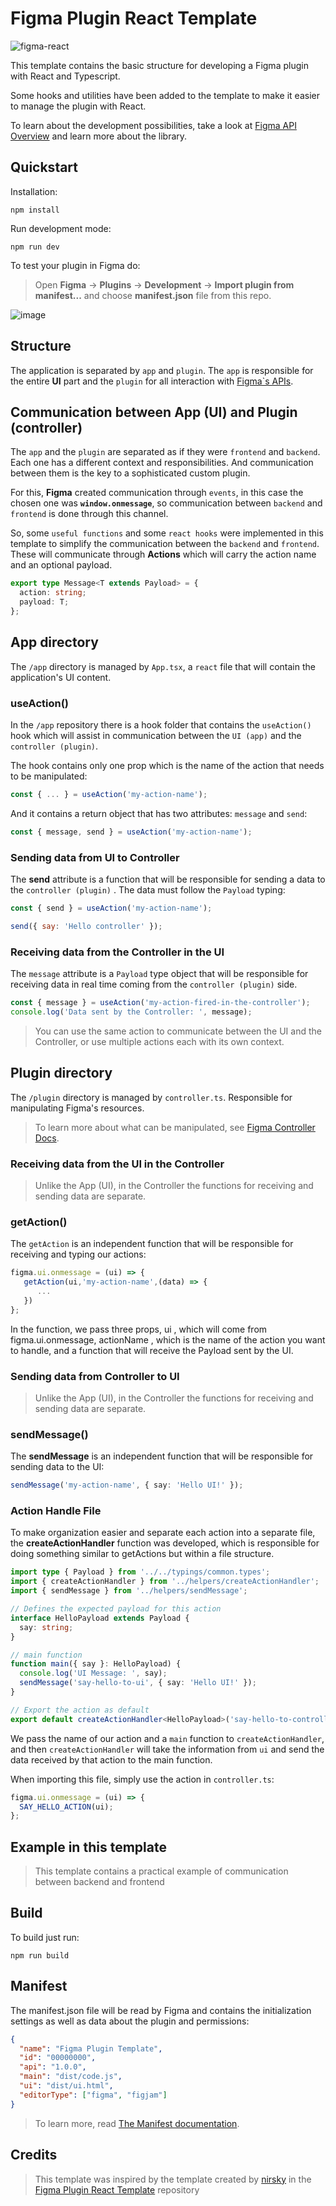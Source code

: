 # Figma Plugin React Template

![figma-react](https://github.com/user-attachments/assets/cdb3e14f-2ecf-4d37-9fe3-8d83b6bf7f14)

This template contains the basic structure for developing a Figma plugin with React and Typescript.

Some hooks and utilities have been added to the template to make it easier to manage the plugin with React.

To learn about the development possibilities, take a look at [Figma API Overview](https://www.figma.com/plugin-docs/api/api-overview/) and learn more about the library.

## Quickstart

Installation:

```shell
npm install
```

Run development mode:

```shell
npm run dev
```

To test your plugin in Figma do:

> Open **Figma** → **Plugins** → **Development** → **Import plugin from manifest...** and choose **manifest.json** file from this repo.

![image](https://github.com/user-attachments/assets/a763a67d-8d9f-4919-98bb-46c698192e18)

## Structure

The application is separated by `app` and `plugin`. The `app` is responsible for the entire **UI** part and the `plugin` for all interaction with [Figma`s APIs](https://www.figma.com/plugin-docs/api/api-overview/).

## Communication between App (UI) and Plugin (controller)

The `app` and the `plugin` are separated as if they were `frontend` and `backend`. Each one has a different context and responsibilities. And communication between them is the key to a sophisticated custom plugin.

For this, **Figma** created communication through `events`, in this case the chosen one was **`window.onmessage`**, so communication between `backend` and `frontend` is done through this channel.

So, some `useful functions` and some `react hooks` were implemented in this template to simplify the communication between the `backend` and `frontend`. These will communicate through **Actions** which will carry the action name and an optional payload.

```ts
export type Message<T extends Payload> = {
  action: string;
  payload: T;
};
```

## App directory

The `/app` directory is managed by `App.tsx`, a `react` file that will contain the application's UI content.

### useAction()

In the `/app` repository there is a hook folder that contains the `useAction()` hook which will assist in communication between the `UI (app)` and the `controller (plugin)`.

The hook contains only one prop which is the name of the action that needs to be manipulated:

```js
const { ... } = useAction('my-action-name');
```

And it contains a return object that has two attributes: `message` and `send`:

```js
const { message, send } = useAction('my-action-name');
```

### Sending data from UI to Controller

The **send** attribute is a function that will be responsible for sending a data to the `controller (plugin)` . The data must follow the `Payload` typing:

```js
const { send } = useAction('my-action-name');

send({ say: 'Hello controller' });
```

### Receiving data from the Controller in the UI

The `message` attribute is a `Payload` type object that will be responsible for receiving data in real time coming from the `controller (plugin)` side.

```js
const { message } = useAction('my-action-fired-in-the-controller');
console.log('Data sent by the Controller: ', message);
```

> You can use the same action to communicate between the UI and the Controller, or use multiple actions each with its own context.

## Plugin directory

The `/plugin` directory is managed by `controller.ts`. Responsible for manipulating Figma's resources.

> To learn more about what can be manipulated, see [Figma Controller Docs](https://www.figma.com/plugin-docs/creating-ui/).

### Receiving data from the UI in the Controller

> Unlike the App (UI), in the Controller the functions for receiving and sending data are separate.

### getAction()

The `getAction` is an independent function that will be responsible for receiving and typing our actions:

```ts
figma.ui.onmessage = (ui) => {
   getAction(ui,'my-action-name',(data) => {
      ...
   })
};
```

In the function, we pass three props, ui , which will come from figma.ui.onmessage, actionName , which is the name of the action you want to handle, and a function that will receive the Payload sent by the UI.

### Sending data from Controller to UI

> Unlike the App (UI), in the Controller the functions for receiving and sending data are separate.

### sendMessage()

The **sendMessage** is an independent function that will be responsible for sending data to the UI:

```ts
sendMessage('my-action-name', { say: 'Hello UI!' });
```

### Action Handle File

To make organization easier and separate each action into a separate file, the **createActionHandler** function was developed, which is responsible for doing something similar to getActions but within a file structure.

```ts
import type { Payload } from '../../typings/common.types';
import { createActionHandler } from '../helpers/createActionHandler';
import { sendMessage } from '../helpers/sendMessage';

// Defines the expected payload for this action
interface HelloPayload extends Payload {
  say: string;
}

// main function
function main({ say }: HelloPayload) {
  console.log('UI Message: ', say);
  sendMessage('say-hello-to-ui', { say: 'Hello UI!' });
}

// Export the action as default
export default createActionHandler<HelloPayload>('say-hello-to-controller', main);
```

We pass the name of our action and a `main` function to `createActionHandler`, and then `createActionHandler` will take the information from `ui` and send the data received by that action to the main function.

When importing this file, simply use the action in `controller.ts`:

```ts
figma.ui.onmessage = (ui) => {
  SAY_HELLO_ACTION(ui);
};
```

## Example in this template

> This template contains a practical example of communication between backend and frontend

## Build

To build just run:

```shell
npm run build
```

## Manifest

The manifest.json file will be read by Figma and contains the initialization settings as well as data about the plugin and permissions:

```json
{
  "name": "Figma Plugin Template",
  "id": "00000000",
  "api": "1.0.0",
  "main": "dist/code.js",
  "ui": "dist/ui.html",
  "editorType": ["figma", "figjam"]
}
```

> To learn more, read [The Manifest documentation](https://www.figma.com/plugin-docs/manifest/).

## Credits

> This template was inspired by the template created by [nirsky](https://github.com/nirsky) in the [Figma Plugin React Template](https://github.com/nirsky/figma-plugin-react-template) repository
